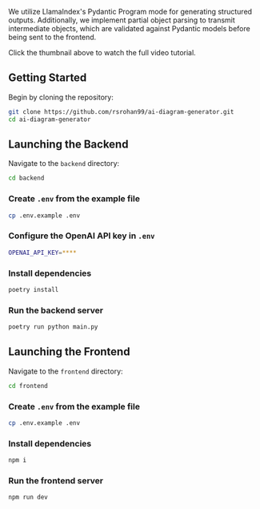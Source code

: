 We utilize LlamaIndex's Pydantic Program mode for generating structured outputs. Additionally, we implement partial object parsing to transmit intermediate objects, which are validated against Pydantic models before being sent to the frontend.

Click the thumbnail above to watch the full video tutorial.

## Getting Started

Begin by cloning the repository:

```bash
git clone https://github.com/rsrohan99/ai-diagram-generator.git
cd ai-diagram-generator
```

## Launching the Backend

Navigate to the `backend` directory:

```bash
cd backend
```

### Create `.env` from the example file

```bash
cp .env.example .env
```

### Configure the OpenAI API key in `.env`

```bash
OPENAI_API_KEY=****
```

### Install dependencies

```bash
poetry install
```

### Run the backend server

```bash
poetry run python main.py
```

## Launching the Frontend

Navigate to the `frontend` directory:

```bash
cd frontend
```

### Create `.env` from the example file

```bash
cp .env.example .env
```

### Install dependencies

```bash
npm i
```

### Run the frontend server

```bash
npm run dev
```
